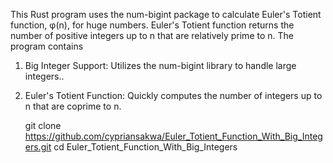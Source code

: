 This Rust program uses the num-bigint package to calculate Euler's Totient function, φ(n), for huge numbers. 
Euler's Totient function returns the number of positive integers up to n that are relatively prime to n.
The program contains
1.  Big Integer Support: Utilizes the num-bigint library to handle large integers..
2. Euler's Totient Function: Quickly computes the number of integers up to n that are coprime to n.

   git clone https://github.com/cypriansakwa/Euler_Totient_Function_With_Big_Integers.git
   cd Euler_Totient_Function_With_Big_Integers
